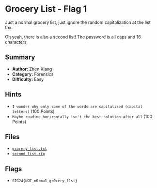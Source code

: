 # Grocery List - Flag 1

Just a normal grocery list, just ignore the random capitalization at the list thx.

Oh yeah, there is also a second list! The password is all caps and 16 characters.

## Summary
- **Author:** Zhen Xiang
- **Category:** Forensics
- **Difficulty:** Easy

## Hints
- `I wonder why only some of the words are capitalized (capital letters)` (100 Points)
- `Maybe reading horizontally isn't the best solution after all` (100 Points)

## Files
- [`grocery_list.txt`](./dist/grocery_list.txt)
- [`second_list.zip`](./dist/second_list.zip)

## Flags
- `SIG24{NOT_n0rma1_gr0cery_l1st}`
